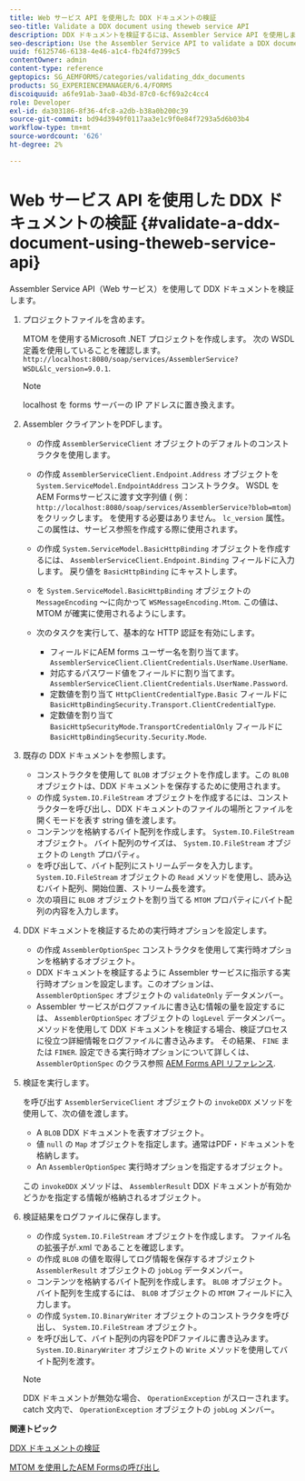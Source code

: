 ```yaml
---
title: Web サービス API を使用した DDX ドキュメントの検証
seo-title: Validate a DDX document using theweb service API
description: DDX ドキュメントを検証するには、Assembler Service API を使用します。
seo-description: Use the Assembler Service API to validate a DDX document.
uuid: f6125746-6138-4e46-a1c4-fb24fd7399c5
contentOwner: admin
content-type: reference
geptopics: SG_AEMFORMS/categories/validating_ddx_documents
products: SG_EXPERIENCEMANAGER/6.4/FORMS
discoiquuid: a6fe91ab-3aa0-4b3d-87c0-6cf69a2c4cc4
role: Developer
exl-id: da303186-8f36-4fc8-a2db-b38a0b200c39
source-git-commit: bd94d3949f0117aa3e1c9f0e84f7293a5d6b03b4
workflow-type: tm+mt
source-wordcount: '626'
ht-degree: 2%

---
```


# Web サービス API を使用した DDX ドキュメントの検証 {#validate-a-ddx-document-using-theweb-service-api}

Assembler Service API（Web サービス）を使用して DDX ドキュメントを検証します。

1. プロジェクトファイルを含めます。

   MTOM を使用するMicrosoft .NET プロジェクトを作成します。 次の WSDL 定義を使用していることを確認します。 `http://localhost:8080/soap/services/AssemblerService?WSDL&lc_version=9.0.1`.

   >[!NOTE]
   >
   >localhost を forms サーバーの IP アドレスに置き換えます。

1. Assembler クライアントをPDFします。

   * の作成 `AssemblerServiceClient` オブジェクトのデフォルトのコンストラクタを使用します。
   * の作成 `AssemblerServiceClient.Endpoint.Address` オブジェクトを `System.ServiceModel.EndpointAddress` コンストラクタ。 WSDL をAEM Formsサービスに渡す文字列値 ( 例： `http://localhost:8080/soap/services/AssemblerService?blob=mtom`) をクリックします。 を使用する必要はありません。 `lc_version` 属性。 この属性は、サービス参照を作成する際に使用されます。
   * の作成 `System.ServiceModel.BasicHttpBinding` オブジェクトを作成するには、 `AssemblerServiceClient.Endpoint.Binding` フィールドに入力します。 戻り値を `BasicHttpBinding` にキャストします。
   * を `System.ServiceModel.BasicHttpBinding` オブジェクトの `MessageEncoding` ～に向かって `WSMessageEncoding.Mtom`. この値は、MTOM が確実に使用されるようにします。
   * 次のタスクを実行して、基本的な HTTP 認証を有効にします。

      * フィールドにAEM forms ユーザー名を割り当てます。 `AssemblerServiceClient.ClientCredentials.UserName.UserName`.
      * 対応するパスワード値をフィールドに割り当てます。 `AssemblerServiceClient.ClientCredentials.UserName.Password`.
      * 定数値を割り当て `HttpClientCredentialType.Basic` フィールドに `BasicHttpBindingSecurity.Transport.ClientCredentialType`.
      * 定数値を割り当て `BasicHttpSecurityMode.TransportCredentialOnly` フィールドに `BasicHttpBindingSecurity.Security.Mode`.

1. 既存の DDX ドキュメントを参照します。

   * コンストラクタを使用して `BLOB` オブジェクトを作成します。この `BLOB` オブジェクトは、DDX ドキュメントを保存するために使用されます。
   * の作成 `System.IO.FileStream` オブジェクトを作成するには、コンストラクターを呼び出し、DDX ドキュメントのファイルの場所とファイルを開くモードを表す string 値を渡します。
   * コンテンツを格納するバイト配列を作成します。 `System.IO.FileStream` オブジェクト。 バイト配列のサイズは、 `System.IO.FileStream` オブジェクトの `Length` プロパティ。
   * を呼び出して、バイト配列にストリームデータを入力します。 `System.IO.FileStream` オブジェクトの `Read` メソッドを使用し、読み込むバイト配列、開始位置、ストリーム長を渡す。
   * 次の項目に `BLOB` オブジェクトを割り当てる `MTOM` プロパティにバイト配列の内容を入力します。

1. DDX ドキュメントを検証するための実行時オプションを設定します。

   * の作成 `AssemblerOptionSpec` コンストラクタを使用して実行時オプションを格納するオブジェクト。
   * DDX ドキュメントを検証するように Assembler サービスに指示する実行時オプションを設定します。このオプションは、 `AssemblerOptionSpec` オブジェクトの `validateOnly` データメンバー。
   * Assembler サービスがログファイルに書き込む情報の量を設定するには、 `AssemblerOptionSpec` オブジェクトの `logLevel` データメンバー。 メソッドを使用して DDX ドキュメントを検証する場合、検証プロセスに役立つ詳細情報をログファイルに書き込みます。 その結果、 `FINE` または `FINER`. 設定できる実行時オプションについて詳しくは、 `AssemblerOptionSpec` のクラス参照 [AEM Forms API リファレンス](https://www.adobe.com/go/learn_aemforms_javadocs_63_en).

1. 検証を実行します。

   を呼び出す `AssemblerServiceClient` オブジェクトの `invokeDDX` メソッドを使用して、次の値を渡します。

   * A `BLOB` DDX ドキュメントを表すオブジェクト。
   * 値 `null` の `Map` オブジェクトを指定します。通常はPDF・ドキュメントを格納します。
   * An `AssemblerOptionSpec` 実行時オプションを指定するオブジェクト。

   この `invokeDDX` メソッドは、 `AssemblerResult` DDX ドキュメントが有効かどうかを指定する情報が格納されるオブジェクト。

1. 検証結果をログファイルに保存します。

   * の作成 `System.IO.FileStream` オブジェクトを作成します。 ファイル名の拡張子が.xml であることを確認します。
   * の作成 `BLOB` の値を取得してログ情報を保存するオブジェクト `AssemblerResult` オブジェクトの `jobLog` データメンバー。
   * コンテンツを格納するバイト配列を作成します。 `BLOB` オブジェクト。 バイト配列を生成するには、 `BLOB` オブジェクトの `MTOM` フィールドに入力します。
   * の作成 `System.IO.BinaryWriter` オブジェクトのコンストラクタを呼び出し、 `System.IO.FileStream` オブジェクト。
   * を呼び出して、バイト配列の内容をPDFファイルに書き込みます。 `System.IO.BinaryWriter` オブジェクトの `Write` メソッドを使用してバイト配列を渡す。

   >[!NOTE]
   >
   >DDX ドキュメントが無効な場合、 `OperationException` がスローされます。 catch 文内で、 `OperationException` オブジェクトの `jobLog` メンバー。

**関連トピック**

[DDX ドキュメントの検証](/help/forms/developing/validating-ddx-documents.md#validating-ddx-documents)

[MTOM を使用したAEM Formsの呼び出し](/help/forms/developing/invoking-aem-forms-using-web.md#invoking-aem-forms-using-mtom)
